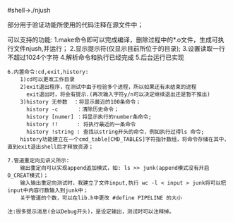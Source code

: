 #shell->./njush

部分用于验证功能所使用的代码注释在源文件中；

可以支持的功能:
    1.make命令即可以完成编译，删除过程中的*.o文件，生成可执行文件njush,并运行；
	2.显示提示符(仅显示目前所位于的目录);
	3.设置读取一行不超过1024个字符
	4.解析命令和执行已经完成
	5.后台运行已实现
     
    6.内置命令:cd,exit,history:
        1)cd可以更改工作目录
        2)exit退出程序，在测试中由于检验多个进程，所以如果还有未结束的进程
          exit退出时，将会有提示.(再次输入字符y/n可以决定继续退出还是暂不推出)
        3)history 无参数  ：将显示最近的100条命令；
          history -c      ：清除历史命令；
          history [numer] ：将显示执行的number条命令;
          history !!      : 将执行最近的一条命令
          history !string : 查找以string开头的命令，例如执行过得ls 命令;
        history功能建立在一个cmd_table[CMD_TABLES]字符指针数组，将命令存储在其中，直到exit退出shell后才释放资源；
    
    7.管道重定向见讲义所示:
        输出重定向可以实现append追加模式，如: ls >> junk(append模式没有开启O_CREAT模式)；
		输入输出重定向测试时，我建立了文件input,执行 wc -l < input > junk将可以把input中内容行数输入到junk中；
		关于管道的个数，可以在lib.h中更改 #define PIPELINE 的大小
    
	注:很多提示消息(会以Debug开头)，是设定输出，测试时可以注释掉。